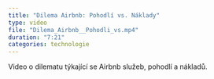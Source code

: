 ```yaml
---
title: "Dilema Airbnb: Pohodlí vs. Náklady"
type: video
file: "Dilema_Airbnb__Pohodli_vs.mp4"
duration: "7:21"
categories: technologie
---
```


Video o dilematu týkající se Airbnb služeb, pohodlí a nákladů.
